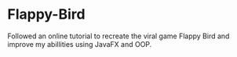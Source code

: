 # Flappy-Bird
Followed an online tutorial to recreate the viral game Flappy Bird and improve my abillities using JavaFX and OOP.
